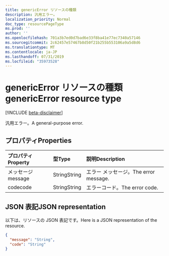 ```yaml
---
title: genericError リソースの種類
description: 汎用エラー。
localization_priority: Normal
doc_type: resourcePageType
ms.prod: ''
author: ''
ms.openlocfilehash: 701a3b7ed0d7bad6e33f8ba41e77ec7340a57146
ms.sourcegitcommit: 2c62457e57467b8d50f21b255b553106a9a5d8d6
ms.translationtype: MT
ms.contentlocale: ja-JP
ms.lasthandoff: 07/31/2019
ms.locfileid: "35973528"
---
```

# <a name="genericerror-resource-type"></a><span data-ttu-id="f0ab5-103">genericError リソースの種類</span><span class="sxs-lookup"><span data-stu-id="f0ab5-103">genericError resource type</span></span>

[!INCLUDE [beta-disclaimer](../../includes/beta-disclaimer.md)]

<span data-ttu-id="f0ab5-104">汎用エラー。</span><span class="sxs-lookup"><span data-stu-id="f0ab5-104">A general-purpose error.</span></span>

## <a name="properties"></a><span data-ttu-id="f0ab5-105">プロパティ</span><span class="sxs-lookup"><span data-stu-id="f0ab5-105">Properties</span></span>

| <span data-ttu-id="f0ab5-106">プロパティ</span><span class="sxs-lookup"><span data-stu-id="f0ab5-106">Property</span></span> | <span data-ttu-id="f0ab5-107">型</span><span class="sxs-lookup"><span data-stu-id="f0ab5-107">Type</span></span> | <span data-ttu-id="f0ab5-108">説明</span><span class="sxs-lookup"><span data-stu-id="f0ab5-108">Description</span></span> |
|:---------|:-----|:------------|
| <span data-ttu-id="f0ab5-109">メッセージ​​</span><span class="sxs-lookup"><span data-stu-id="f0ab5-109">message</span></span> | <span data-ttu-id="f0ab5-110">String</span><span class="sxs-lookup"><span data-stu-id="f0ab5-110">String</span></span> | <span data-ttu-id="f0ab5-111">エラー メッセージ。</span><span class="sxs-lookup"><span data-stu-id="f0ab5-111">The error message.</span></span> |
| <span data-ttu-id="f0ab5-112">code</span><span class="sxs-lookup"><span data-stu-id="f0ab5-112">code</span></span> | <span data-ttu-id="f0ab5-113">String</span><span class="sxs-lookup"><span data-stu-id="f0ab5-113">String</span></span> | <span data-ttu-id="f0ab5-114">エラーコード。</span><span class="sxs-lookup"><span data-stu-id="f0ab5-114">The error code.</span></span> |

## <a name="json-representation"></a><span data-ttu-id="f0ab5-115">JSON 表記</span><span class="sxs-lookup"><span data-stu-id="f0ab5-115">JSON representation</span></span>

<span data-ttu-id="f0ab5-116">以下は、リソースの JSON 表記です。</span><span class="sxs-lookup"><span data-stu-id="f0ab5-116">Here is a JSON representation of the resource.</span></span>

<!-- {
  "blockType": "resource",
  "optionalProperties": [
  ],
  "@odata.type": "microsoft.graph.genericError"
}-->

```json
{
  "message": "String",
  "code": "String"
}
```
